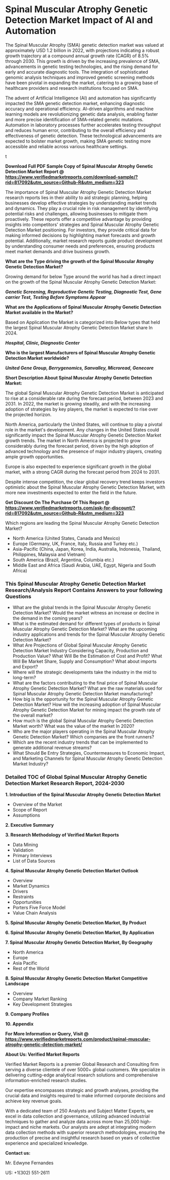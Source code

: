 <meta name="title" content="Global  Spinal Muscular Atrophy Genetic Detection Market Impact of AI and Automation"><meta name="description" content="  The Spinal Muscular Atrophy (SMA) genetic detection market was valued at approximately USD 1.2 billion in 2022, with projections indicating a robust growth trajector"><meta name="title" content=" Spinal Muscular Atrophy Genetic Detection Market Size, Share, Scope, Trends, Growth, Opportunities, Analysis, Forecast"> <h1>Spinal Muscular Atrophy Genetic Detection Market Impact of AI and Automation</h1> <p>The Spinal Muscular Atrophy (SMA) genetic detection market was valued at approximately USD 1.2 billion in 2022, with projections indicating a robust growth trajectory at a compound annual growth rate (CAGR) of 8.5% through 2030. This growth is driven by the increasing prevalence of SMA, advancements in genetic testing technologies, and the rising demand for early and accurate diagnostic tools. The integration of sophisticated genomic analysis techniques and improved genetic screening methods have been pivotal in expanding the market, catering to a growing base of healthcare providers and research institutions focused on SMA.</p> <p>The advent of Artificial Intelligence (AI) and automation has significantly impacted the SMA genetic detection market, enhancing diagnostic accuracy and operational efficiency. AI-driven algorithms and machine learning models are revolutionizing genetic data analysis, enabling faster and more precise identification of SMA-related genetic mutations. Automation in laboratory processes further accelerates testing throughput and reduces human error, contributing to the overall efficiency and effectiveness of genetic detection. These technological advancements are expected to bolster market growth, making SMA genetic testing more accessible and reliable across various healthcare settings.</p> t</p><p id="" class=""><strong>Download Full PDF Sample Copy of Spinal Muscular Atrophy Genetic Detection Market Report @ <a href="https://www.verifiedmarketreports.com/download-sample/?rid=817092&utm_source=Github-R&utm_medium=323" target="_blank">https://www.verifiedmarketreports.com/download-sample/?rid=817092&utm_source=Github-R&utm_medium=323</a></strong></p><p>The importance of&nbsp;Spinal Muscular Atrophy Genetic Detection Market research reports lies in their ability to aid strategic planning, helping businesses develop effective strategies by understanding market trends and dynamics. They play a crucial role in risk management by identifying potential risks and challenges, allowing businesses to mitigate them proactively. These reports offer a competitive advantage by providing insights into competitors' strategies and Spinal Muscular Atrophy Genetic Detection Market positioning. For investors, they provide critical data for making informed decisions by highlighting market forecasts and growth potential. Additionally, market research reports guide product development by understanding consumer needs and preferences, ensuring products meet market demands and drive business growth.</p><p><strong>What are the&nbsp;Type driving the growth of the Spinal Muscular Atrophy Genetic Detection Market?</strong></p><p id="" class="">Growing demand for below Type around the world has had a direct impact on the growth of the Spinal Muscular Atrophy Genetic Detection Market:</p><em><strong>Genetic Screening, Reproductive Genetic Testing, Diagnostic Test, Gene carrier Test, Testing Before Symptoms Appear</strong></em></p><strong>What are the&nbsp;Applications&nbsp;of Spinal Muscular Atrophy Genetic Detection Market available in the Market?</strong></p><p id="" class="">Based on Application the Market is categorized into Below types that held the largest Spinal Muscular Atrophy Genetic Detection Market share In 2024.</p><em><strong>Hospital, Clinic, Diagnostic Center</strong></em></p><strong>Who is the largest Manufacturers of Spinal Muscular Atrophy Genetic Detection Market worldwide?</strong></p><p><em><strong>United Gene Group, Berrygenomics, Sanvalley, Microread, Genecore</strong></em></p><p id="" class=""><strong>Short Description About Spinal Muscular Atrophy Genetic Detection Market:</strong></p><p>The global Spinal Muscular Atrophy Genetic Detection Market is anticipated to rise at a considerable rate during the forecast period, between 2023 and 2031. In 2022, the market is growing steadily, and with the increasing adoption of strategies by key players, the market is expected to rise over the projected horizon.</p><p>North America, particularly the United States, will continue to play a pivotal role in the market's development. Any changes in the United States could significantly impact the Spinal Muscular Atrophy Genetic Detection Market growth trends. The market in North America is projected to grow considerably during the forecast period, driven by the high adoption of advanced technology and the presence of major industry players, creating ample growth opportunities.</p><p>Europe is also expected to experience significant growth in the global market, with a strong CAGR during the forecast period from 2024 to 2031.</p><p>Despite intense competition, the clear global recovery trend keeps investors optimistic about the Spinal Muscular Atrophy Genetic Detection Market, with more new investments expected to enter the field in the future.</p><p id="" class=""><strong>Get Discount On The Purchase Of This Report @ <a href="https://www.verifiedmarketreports.com/ask-for-discount/?rid=817092&utm_source=Github-R&utm_medium=323" target="_blank">https://www.verifiedmarketreports.com/ask-for-discount/?rid=817092&utm_source=Github-R&utm_medium=323</a></strong></p>Which regions are leading the Spinal Muscular Atrophy Genetic Detection Market?</p><ul><li>North America (United States, Canada and Mexico)</li><li>Europe (Germany, UK, France, Italy, Russia and Turkey etc.)</li><li>Asia-Pacific (China, Japan, Korea, India, Australia, Indonesia, Thailand, Philippines, Malaysia and Vietnam)</li><li>South America (Brazil, Argentina, Columbia etc.)</li><li>Middle East and Africa (Saudi Arabia, UAE, Egypt, Nigeria and South Africa)</li></ul><h3 id="" class="">This Spinal Muscular Atrophy Genetic Detection Market Research/Analysis Report Contains Answers to your following Questions</h3><ul><li>What are the global trends in the Spinal Muscular Atrophy Genetic Detection Market? Would the market witness an increase or decline in the demand in the coming years?</li><li>What is the estimated demand for different types of products in Spinal Muscular Atrophy Genetic Detection Market? What are the upcoming industry applications and trends for the Spinal Muscular Atrophy Genetic Detection Market?</li><li>What Are Projections of Global Spinal Muscular Atrophy Genetic Detection Market Industry Considering Capacity, Production and Production Value? What Will Be the Estimation of Cost and Profit? What Will Be Market Share, Supply and Consumption? What about imports and Export?</li><li>Where will the strategic developments take the industry in the mid to long-term?</li><li>What are the factors contributing to the final price of Spinal Muscular Atrophy Genetic Detection Market? What are the raw materials used for Spinal Muscular Atrophy Genetic Detection Market manufacturing?</li><li>How big is the opportunity for the Spinal Muscular Atrophy Genetic Detection Market? How will the increasing adoption of Spinal Muscular Atrophy Genetic Detection Market for mining impact the growth rate of the overall market?</li><li>How much is the global Spinal Muscular Atrophy Genetic Detection Market worth? What was the value of the market In 2020?</li><li>Who are the major players operating in the Spinal Muscular Atrophy Genetic Detection Market? Which companies are the front runners?</li><li>Which are the recent industry trends that can be implemented to generate additional revenue streams?</li><li>What Should Be Entry Strategies, Countermeasures to Economic Impact, and Marketing Channels for Spinal Muscular Atrophy Genetic Detection Market Industry?</li></ul><h3 id="" class="">Detailed TOC of Global Spinal Muscular Atrophy Genetic Detection Market Research Report, 2024-2030</h3><p id="" class=""><strong>1. Introduction of the Spinal Muscular Atrophy Genetic Detection Market</strong></p><ul><li>Overview of the Market</li><li>Scope of Report</li><li>Assumptions</li></ul><p id="" class=""><strong>2. Executive Summary</strong></p><p id="" class=""><strong>3. Research Methodology of Verified Market Reports</strong></p><ul><li>Data Mining</li><li>Validation</li><li>Primary Interviews</li><li>List of Data Sources</li></ul><p id="" class=""><strong>4. Spinal Muscular Atrophy Genetic Detection Market Outlook</strong></p><ul><li>Overview</li><li>Market Dynamics</li><li>Drivers</li><li>Restraints</li><li>Opportunities</li><li>Porters Five Force Model</li><li>Value Chain Analysis</li></ul><p id="" class=""><strong>5. Spinal Muscular Atrophy Genetic Detection Market, By Product</strong></p><p id="" class=""><strong>6. Spinal Muscular Atrophy Genetic Detection Market, By Application</strong></p><p id="" class=""><strong>7. Spinal Muscular Atrophy Genetic Detection Market, By Geography</strong></p><ul><li>North America</li><li>Europe</li><li>Asia Pacific</li><li>Rest of the World</li></ul><p id="" class=""><strong>8. Spinal Muscular Atrophy Genetic Detection Market Competitive Landscape</strong></p><ul><li>Overview</li><li>Company Market Ranking</li><li>Key Development Strategies</li></ul><p id="" class=""><strong>9. Company Profiles</strong></p><p id="" class=""><strong>10. Appendix</strong></p><p id="" class=""><strong>For More Information or Query, Visit @ <a href="https://www.verifiedmarketreports.com/product/spinal-muscular-atrophy-genetic-detection-market/" target="_blank">https://www.verifiedmarketreports.com/product/spinal-muscular-atrophy-genetic-detection-market/</a></strong></p><p id="" class=""><strong>About Us: Verified Market Reports</strong></p><p id="" class="">Verified Market Reports is a premier Global Research and Consulting firm serving a diverse clientele of over 5000+ global customers. We specialize in delivering cutting-edge analytical research solutions and comprehensive information-enriched research studies.</p><p id="" class="">Our expertise encompasses strategic and growth analyses, providing the crucial data and insights required to make informed corporate decisions and achieve key revenue goals.</p><p id="" class="">With a dedicated team of 250 Analysts and Subject Matter Experts, we excel in data collection and governance, utilizing advanced industrial techniques to gather and analyze data across more than 25,000 high-impact and niche markets. Our analysts are adept at integrating modern data collection methods with superior research methodologies, ensuring the production of precise and insightful research based on years of collective experience and specialized knowledge.</p><p id="" class=""><strong>Contact us:</strong></p><p id="" class="">Mr. Edwyne Fernandes</p><p id="" class="">US: +1(302) 551-2611</p>